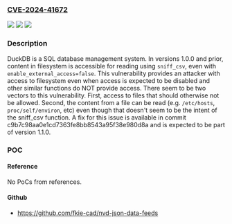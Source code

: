 ### [CVE-2024-41672](https://cve.mitre.org/cgi-bin/cvename.cgi?name=CVE-2024-41672)
![](https://img.shields.io/static/v1?label=Product&message=duckdb&color=blue)
![](https://img.shields.io/static/v1?label=Version&message=%3D%20%3C%3D%201.0.0%20&color=brighgreen)
![](https://img.shields.io/static/v1?label=Vulnerability&message=CWE-200%3A%20Exposure%20of%20Sensitive%20Information%20to%20an%20Unauthorized%20Actor&color=brighgreen)

### Description

DuckDB is a SQL database management system. In versions 1.0.0 and prior, content in filesystem is accessible for reading using `sniff_csv`, even with `enable_external_access=false`. This vulnerability provides an attacker with access to filesystem even when access is expected to be disabled and other similar functions do NOT provide access. There seem to be two vectors to this vulnerability. First, access to files that should otherwise not be allowed. Second, the content from a file can be read (e.g. `/etc/hosts`, `proc/self/environ`, etc) even though that doesn't seem to be the intent of the sniff_csv function. A fix for this issue is available in commit c9b7c98aa0e1cd7363fe8bb8543a95f38e980d8a and is expected to be part of version 1.1.0.

### POC

#### Reference
No PoCs from references.

#### Github
- https://github.com/fkie-cad/nvd-json-data-feeds

